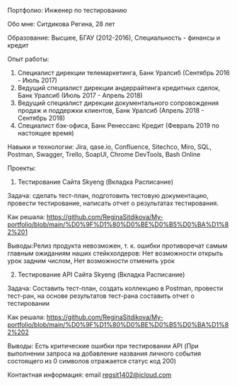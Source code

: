 Портфолио: Инженер по тестированию

Обо мне: Ситдикова Регина, 28 лет

Образование: Высшее, БГАУ (2012-2016), Специальность - финансы и кредит

Опыт работы: 
1) Специалист дирекции телемаркетинга, Банк Уралсиб (Сентябрь 2016 - Июль 2017)
2) Ведущий специалист дирекции андеррайтинга кредитных сделок, Банк Уралсиб (Июль 2017 - Апрель 2018)
3) Ведущий специалист дирекции документального сопровождения продаж и поддержки клиентов, Банк Уралсиб (Апрель 2018 - Сентябрь 2018)
4) Специалист бэк-офиса, Банк Ренессанс Кредит (Февраль 2019 по настоящее время)

Навыки и технологии: Jira, qase.io, Confluence, Sitechco, Miro, SQL, Postman, Swagger, Trello, SoapUI, Chrome DevTools, Bash Online

Проекты:

1) Тестирование Сайта Skyeng (Вкладка Расписание)

Задача: сделать тест-план, подготовить тестовую документацию, провести тестирование, написать отчет о результатах тестирования.

Как решала: https://github.com/ReginaSitdikova/My-portfolio/blob/main/%D0%9F%D1%80%D0%BE%D0%B5%D0%BA%D1%82%201

Выводы:Релиз продукта невозможен, т. к. ошибки противоречат самым главным ожиданиям наших стейкхолдеров: Нет возможности открыть урок задним числом, Нет возможности отменить урок

2) Тестирование API Сайта Skyeng (Вкладка Расписание)

Задача: Составить тест-план, создать коллекцию в Postman, провести тест-ран, на основе результатов тест-рана составить отчет о тестировании

Как решала: https://github.com/ReginaSitdikova/My-portfolio/blob/main/%D0%9F%D1%80%D0%BE%D0%B5%D0%BA%D1%82%202

Выводы: Есть критические ошибки при тестировании API (При выполнении запроса на добавление названия личного события состоящего  из 0 символов отражается статус код 200)


Контактная информация: email regsit1402@icloud.com
